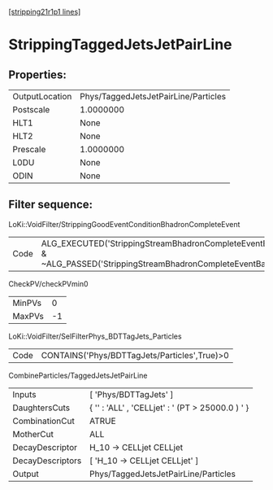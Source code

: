 [[stripping21r1p1 lines]](./stripping21r1p1-index)

# StrippingTaggedJetsJetPairLine

## Properties:

|                |                                      |
|----------------|--------------------------------------|
| OutputLocation | Phys/TaggedJetsJetPairLine/Particles |
| Postscale      | 1.0000000                            |
| HLT1           | None                                 |
| HLT2           | None                                 |
| Prescale       | 1.0000000                            |
| L0DU           | None                                 |
| ODIN           | None                                 |

## Filter sequence:

LoKi::VoidFilter/StrippingGoodEventConditionBhadronCompleteEvent

|      |                                                                                                                          |
|------|--------------------------------------------------------------------------------------------------------------------------|
| Code | ALG_EXECUTED('StrippingStreamBhadronCompleteEventBadEvent') & ~ALG_PASSED('StrippingStreamBhadronCompleteEventBadEvent') |

CheckPV/checkPVmin0

|        |     |
|--------|-----|
| MinPVs | 0   |
| MaxPVs | -1  |

LoKi::VoidFilter/SelFilterPhys_BDTTagJets_Particles

|      |                                               |
|------|-----------------------------------------------|
| Code | CONTAINS('Phys/BDTTagJets/Particles',True)\>0 |

CombineParticles/TaggedJetsJetPairLine

|                  |                                                   |
|------------------|---------------------------------------------------|
| Inputs           | [ 'Phys/BDTTagJets' ]                           |
| DaughtersCuts    | { '' : 'ALL' , 'CELLjet' : ' (PT \> 25000.0 ) ' } |
| CombinationCut   | ATRUE                                             |
| MotherCut        | ALL                                               |
| DecayDescriptor  | H_10 -\> CELLjet CELLjet                          |
| DecayDescriptors | [ 'H_10 -\> CELLjet CELLjet' ]                  |
| Output           | Phys/TaggedJetsJetPairLine/Particles              |
